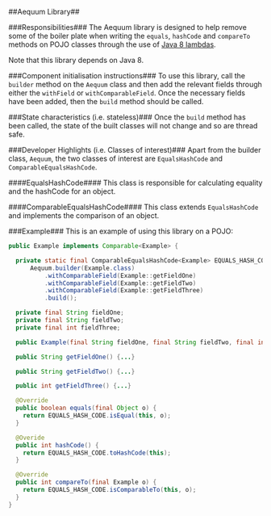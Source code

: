 ##Aequum Library##

###Responsibilities###
The Aequum library is designed to help remove some of the boiler plate when
writing the `equals`, `hashCode` and `compareTo` methods on POJO classes through the
use of [Java 8 lambdas](http://docs.oracle.com/javase/tutorial/java/javaOO/lambdaexpressions.html).

Note that this library depends on Java 8.

###Component initialisation instructions###
To use this library, call the `builder` method on the `Aequum` class and then
add the relevant fields through either the `withField` or `withComparableField`.
Once the necessary fields have been added, then the `build` method should be
called.

###State characteristics (i.e. stateless)###
Once the `build` method has been called, the state of the built classes will not
change and so are thread safe.

###Developer Highlights (i.e. Classes of interest)###
Apart from the builder class, `Aequum`, the two classes of interest are
`EqualsHashCode` and `ComparableEqualsHashCode`.

####EqualsHashCode####
This class is responsible for calculating equality and the hashCode for an
object.

####ComparableEqualsHashCode####
This class extends `EqualsHashCode` and implements the comparison of an object.

###Example###
This is an example of using this library on a POJO:

````java
public Example implements Comparable<Example> {

  private static final ComparableEqualsHashCode<Example> EQUALS_HASH_CODE =
      Aequum.builder(Example.class)
          .withComparableField(Example::getFieldOne)
          .withComparableField(Example::getFieldTwo)
          .withComparableField(Example::getFieldThree)
          .build();

  private final String fieldOne;
  private final String fieldTwo;
  private final int fieldThree;

  public Example(final String fieldOne, final String fieldTwo, final int fieldThree) {...}

  public String getFieldOne() {...}

  public String getFieldTwo() {...}

  public int getFieldThree() {...}

  @Override
  public boolean equals(final Object o) {
    return EQUALS_HASH_CODE.isEqual(this, o);
  }

  @Overide
  public int hashCode() {
    return EQUALS_HASH_CODE.toHashCode(this);
  }

  @Override
  public int compareTo(final Example o) {
    return EQUALS_HASH_CODE.isComparableTo(this, o);
  }
}
````
